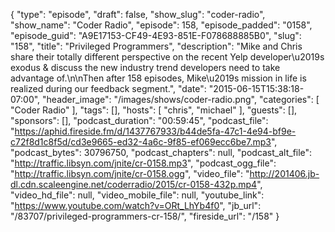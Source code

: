 {
  "type": "episode",
  "draft": false,
  "show_slug": "coder-radio",
  "show_name": "Coder Radio",
  "episode": 158,
  "episode_padded": "0158",
  "episode_guid": "A9E17153-CF49-4E93-851E-F078688885B0",
  "slug": "158",
  "title": "Privileged Programmers",
  "description": "Mike and Chris share their totally different perspective on the recent Yelp developer\u2019s exodus & discuss the new industry trend developers need to take advantage of.\n\nThen after 158 episodes, Mike\u2019s mission in life is realized during our feedback segment.",
  "date": "2015-06-15T15:38:18-07:00",
  "header_image": "/images/shows/coder-radio.png",
  "categories": [
    "Coder Radio"
  ],
  "tags": [],
  "hosts": [
    "chris",
    "michael"
  ],
  "guests": [],
  "sponsors": [],
  "podcast_duration": "00:59:45",
  "podcast_file": "https://aphid.fireside.fm/d/1437767933/b44de5fa-47c1-4e94-bf9e-c72f8d1c8f5d/cd3e9665-ed32-4a6c-9f85-ef069ecc6be7.mp3",
  "podcast_bytes": 30796750,
  "podcast_chapters": null,
  "podcast_alt_file": "http://traffic.libsyn.com/jnite/cr-0158.mp3",
  "podcast_ogg_file": "http://traffic.libsyn.com/jnite/cr-0158.ogg",
  "video_file": "http://201406.jb-dl.cdn.scaleengine.net/coderradio/2015/cr-0158-432p.mp4",
  "video_hd_file": null,
  "video_mobile_file": null,
  "youtube_link": "https://www.youtube.com/watch?v=ORt_LhYb4f0",
  "jb_url": "/83707/privileged-programmers-cr-158/",
  "fireside_url": "/158"
}

